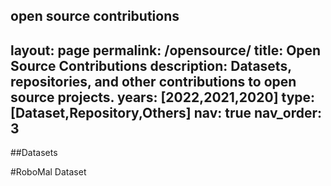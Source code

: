open source contributions
---
layout: page
permalink: /opensource/
title: Open Source Contributions
description: Datasets, repositories, and other contributions to open source projects.
years: [2022,2021,2020]
type: [Dataset,Repository,Others]
nav: true
nav_order: 3
---
##Datasets

#RoboMal Dataset
